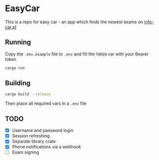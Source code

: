 # EasyCar

This is a repo for easy car - an app which finds the newest exams on [info-car.pl](https://info-car.pl/)

## Running 

Copy the `.env.example` file to `.env` and fill the `TOKEN` var with your Bearer token

```bash
cargo run
```

## Building

```bash
cargo build --release
```

Then place all required vars in a `.env` file 

## TODO

- [x] Username and password login
- [x] Session refreshing
- [x] Separate library crate
- [x] Phone notifications via a webhook
- [ ] Exam signing
